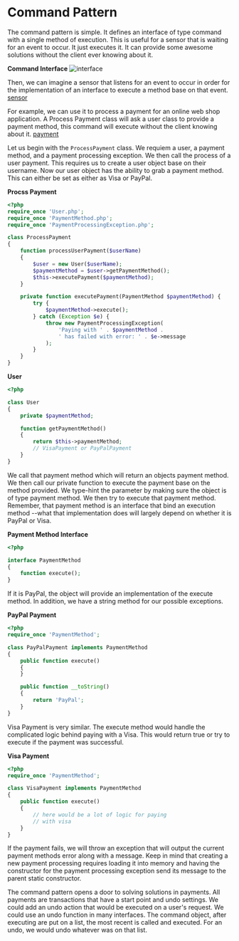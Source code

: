 Command Pattern
===============
The command pattern is simple. It defines an interface of type command with a
single method of execution. This is useful for a sensor that is waiting for an
event to occur. It just executes it. It can provide some awesome solutions
without the client ever knowing about it.

**Command Interface**
![interface][Interface]

Then, we can imagine a sensor that listens for an event to occur in order for the
implementation of an interface to execute a method base on that event.
[sensor][Sensor]

For example, we can use it to process a payment for an online web shop
application. A Process Payment class will ask a user class to provide a payment
method, this command will execute without the client knowing about it.
[payment][Payment]

Let us begin with the `ProcessPayment` class. We requiem a user, a payment
method, and a payment processing exception. We then call the process of a user
payment. This requires us to create a user object base on their username. Now
our user object has the ability to grab a payment method. This can either be set
as either as Visa or PayPal.

**Procss Payment**
```php
<?php
require_once 'User.php';
require_once 'PaymentMethod.php';
require_once 'PaymentProcessingException.php';

class ProcessPayment
{
	function processUserPayment($userName)
	{
		$user = new User($userName);
		$paymentMethod = $user->getPaymentMethod();
		$this->executePayment($paymentMethod);
	}

	private function executePayment(PaymentMethod $paymentMethod) {
		try {
			$paymentMethod->execute();
		} catch (Exception $e) {
			throw new PaymentProcessingException(
				'Paying with ' . $paymentMethod .
				' has failed with error: ' . $e->message
			);
		}
	}
}
```
**User**
```php
<?php

class User
{
	private $paymentMethod;

	function getPaymentMethod()
	{
		return $this->paymentMethod;
		// VisaPayment or PayPalPayment
	}
}
```

We call that payment method which will return an objects payment method. We then
call our private function to execute the payment base on the method provided. We
type-hint the parameter by making sure the object is of type payment method. We
then try to execute that payment method. Remember, that payment method is an
interface that bind an execution method --what that implementation does will
largely depend on whether it is PayPal or Visa.

**Payment Method Interface**
```php
<?php

interface PaymentMethod
{
	function execute();
}
```

If it is PayPal, the object will provide an implementation of the execute
method. In addition, we have a string method for our possible exceptions.

**PayPal Payment**
```php
<?php
require_once 'PaymentMethod';

class PayPalPayment implements PaymentMethod
{
	public function execute()
	{
	}

	public function __toString()
	{
		return 'PayPal';
	}
}
```

Visa Payment is very similar. The execute method would handle the complicated
logic behind paying with a Visa. This would return true or try to execute if the
payment was successful.

**Visa Payment**
```php
<?php
require_once 'PaymentMethod';

class VisaPayment implements PaymentMethod
{
	public function execute()
	{
		// here would be a lot of logic for paying
		// with visa
	}
}
```

If the payment fails, we will throw an exception that will output the current
payment methods error along with a message. Keep in mind that creating a new
payment processing requires loading it into memory and having the constructor
for the payment processing exception send its message to the parent static
constructor.


The command pattern opens a door to solving solutions in payments. All payments
are transactions that have a start point and undo settings. We could add an
undo action that would be executed on a user's request. We could use an  undo
function in many interfaces. The command object, after executing are put on a
list, the most recent is called and executed. For an undo, we would undo
whatever was on that list.

[Interface]: https://cdn.rawgit.com/KLVTZ/PHP-Design-Patterns/master/notes/images/09_command_pattern.svg 

[Sensor]: https://cdn.rawgit.com/KLVTZ/PHP-Design-Patterns/master/notes/images/09_02_command_pattern.svg

[Payment]: https://cdn.rawgit.com/KLVTZ/PHP-Design-Patterns/master/notes/images/09_03_command_pattern.svg

